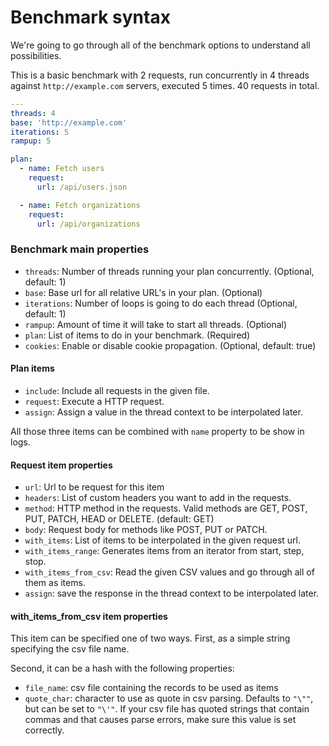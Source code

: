 # Benchmark syntax

We're going to go through all of the benchmark options to understand all
possibilities.

This is a basic benchmark with 2 requests, run concurrently in 4 threads against
`http://example.com` servers, executed 5 times. 40 requests in total.

```yaml
---
threads: 4
base: 'http://example.com'
iterations: 5
rampup: 5

plan:
  - name: Fetch users
    request:
      url: /api/users.json

  - name: Fetch organizations
    request:
      url: /api/organizations
```

### Benchmark main properties

- `threads`: Number of threads running your plan concurrently. (Optional, default: 1)
- `base`: Base url for all relative URL's in your plan. (Optional)
- `iterations`: Number of loops is going to do each thread (Optional, default: 1)
- `rampup`: Amount of time it will take to start all threads. (Optional)
- `plan`: List of items to do in your benchmark. (Required)
- `cookies`: Enable or disable cookie propagation. (Optional, default: true)

#### Plan items

- `include`: Include all requests in the given file.
- `request`: Execute a HTTP request.
- `assign`: Assign a value in the thread context to be interpolated later.

All those three items can be combined with `name` property to be show in logs.

#### Request item properties

- `url`: Url to be request for this item
- `headers`: List of custom headers you want to add in the requests.
- `method`: HTTP method in the requests. Valid methods are GET, POST, PUT, PATCH, HEAD or DELETE. (default: GET)
- `body`: Request body for methods like POST, PUT or PATCH.
- `with_items`: List of items to be interpolated in the given request url.
- `with_items_range`: Generates items from an iterator from start, step, stop.
- `with_items_from_csv`: Read the given CSV values and go through all of them as items.
- `assign`: save the response in the thread context to be interpolated later.

#### with_items_from_csv item properties

This item can be specified one of two ways.  First, as a simple string specifying the csv file name.

Second, it can be a hash with the following properties:

 - `file_name`: csv file containing the records to be used as items
 - `quote_char`: character to use as quote in csv parsing.  Defaults to `"\""`, but can be set to `"\'"`.  If your csv file has quoted strings that contain commas and that causes parse errors, make sure this value is set correctly.
